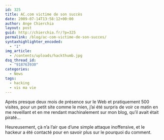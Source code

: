 ```yaml
---
id: 325
title: AC.com victime de son succès
date: 2009-07-14T13:58:12+00:00
author: Ange Chierchia
layout: post
guid: http://chierchia.fr/?p=325
permalink: /blog/ac-com-victime-de-son-succes/
syntaxhighlighter_encoded:
  - "1"
img_article:
  - /contents/uploads/hackthumb.jpg
dsq_thread_id:
  - "918763930"
categories:
  - News
tags:
  - hacking
  - vis ma vie
---
```

Après presque deux mois de présence sur le Web et pratiquement 500 visites, pour un petit site comme le mien, j&rsquo;ai été surpris de voir ce matin en me reveillant et en me rendant machinalement sur mon blog, qu&rsquo;il avait était piraté&#8230;

Heureusement, çà n&rsquo;a l&rsquo;air que d&rsquo;une simple attaque inoffensive, et le hackeur a été contacté pour en savoir plus sur le pourquoi du comment.